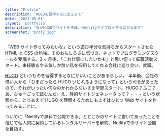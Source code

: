 ```yaml
---
title: "Profile"
description: "HUGOを習得するに至るまで"
date: '2021-05-01'
layout: 'portfolio'
description: "私がHUGOでサイトを作成、Netlifyでデプロイするに至るまで"
screenshot: "prof2.jpg"
---
```


「WEB サイト作ってみたいな」という遊び半分な気持ちからスタートさせた HTML と CSS の勉強。そのおもしろさに気づき、ネットでプログラミングスクールを受講する。3 ヶ月後、「これ仕事にしたいかも」と思い切って転職活動スタート。未経験＆やる気しか無い私を採用してくれる会社に巡り会い、就職。

[HUGO](https://gohugo.io/) というものを習得するとなにかいいことがあるらしい。
半年後、会社の偉い人から「ひまだったら HUGO いじれるようになって」という司令があったので、それがいったい何なのかわからないまま学習スタート。HUGO？ふご？あ、ひゅーごって読むんだ。え、静的サイトジェネレータって？・・・という状態から、とりあえず HUGO を理解するためにもまずはひとつ Web サイトを作ってみることに。

ついでに「Netlifyで無料で公開できる」とどこかのサイトに書いてあったことを信じて個人的に契約しているレンタルサーバーを解約、Netlifyでのサイト公開を目指す。
